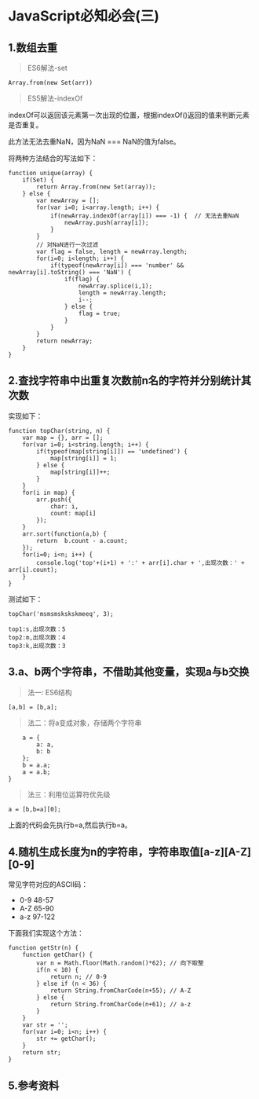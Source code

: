 # JavaScript必知必会(三)

## 1.数组去重

> ES6解法-set

```
Array.from(new Set(arr))
```

> ES5解法-indexOf

indexOf可以返回该元素第一次出现的位置，根据indexOf()返回的值来判断元素是否重复。

此方法无法去重NaN，因为NaN === NaN的值为false。

将两种方法结合的写法如下：

```
function unique(array) {
    if(Set) {
        return Array.from(new Set(array));
    } else {
        var newArray = [];
        for(var i=0; i<array.length; i++) {
            if(newArray.indexOf(array[i]) === -1) {  // 无法去重NaN
                newArray.push(array[i]);
            }
        }
        // 对NaN进行一次过滤
        var flag = false, length = newArray.length;
        for(i=0; i<length; i++) {
            if(typeof(newArray[i]) === 'number' && newArray[i].toString() === 'NaN') {
                if(flag) {
                    newArray.splice(i,1);
                    length = newArray.length;
                    i--;
                } else {
                    flag = true;
                }
            }
        }
        return newArray;
    }
}
```

## 2.查找字符串中出重复次数前n名的字符并分别统计其次数

实现如下：

```
function topChar(string, n) {
    var map = {}, arr = [];
    for(var i=0; i<string.length; i++) {
        if(typeof(map[string[i]]) == 'undefined') {
            map[string[i]] = 1;
        } else {
            map[string[i]]++;
        }
    }
    for(i in map) {
        arr.push({
            char: i,
            count: map[i]
        });
    }
    arr.sort(function(a,b) {
        return  b.count - a.count;
    });
    for(i=0; i<n; i++) {
        console.log('top'+(i+1) + ':' + arr[i].char + ',出现次数：' + arr[i].count);
    }
}
```

测试如下：
```
topChar('msmsmskskskmeeq', 3);

top1:s,出现次数：5
top2:m,出现次数：4
top3:k,出现次数：3
```

## 3.a、b两个字符串，不借助其他变量，实现a与b交换

> 法一: ES6结构

```
[a,b] = [b,a];
```

> 法二：将a变成对象，存储两个字符串

```
    a = {
        a: a,
        b: b
    };
    b = a.a;
    a = a.b;
}
```

> 法三：利用位运算符优先级

```
a = [b,b=a][0];
```
上面的代码会先执行b=a,然后执行b=a。

## 4.随机生成长度为n的字符串，字符串取值[a-z][A-Z][0-9]

常见字符对应的ASCII码：

- 0-9 48-57
- A-Z 65-90
- a-z 97-122

下面我们实现这个方法：

```
function getStr(n) {
    function getChar() {
        var n = Math.floor(Math.random()*62); // 向下取整
        if(n < 10) {
            return n; // 0-9       
        } else if (n < 36) {
            return String.fromCharCode(n+55); // A-Z
        } else {
            return String.fromCharCode(n+61); // a-z
        }
    }
    var str = '';
    for(var i=0; i<n; i++) {
        str += getChar();
    }
    return str;
}
```

## 5.参考资料